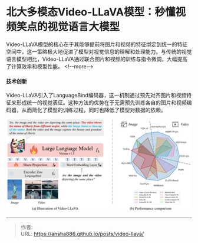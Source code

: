 # 北大多模态Video-LLaVA模型：秒懂视频笑点的视觉语言大模型

Video-LLaVA模型的核心在于其能够提前将图片和视频的特征绑定到统一的特征空间中，这一策略极大地促进了模型对视觉信息的理解和处理能力。与传统的视觉语言模型相比，Video-LLaVA通过联合图片和视频的训练与指令微调，大幅提高了计算效率和模型性能。
&lt;!--more--&gt;

#### 技术创新

Video-LLaVA引入了LanguageBind编码器，这一机制通过预先对齐图片和视频特征来形成统一的视觉表征。这种方法的优势在于无需预先训练各自的图片和视频编码器，从而简化了模型的训练过程，同时也降低了模型对数据的依赖。

![](https://raw.githubusercontent.com/ansha886/blog-images/master/LLaVA-video.jpg)

---

> 作者:   
> URL: https://ansha886.github.io/posts/video-llava/  

